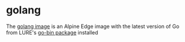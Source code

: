 # golang

The [golang image](https://gitea.elara.ws/Elara6331/-/packages/container/golang/latest) is an Alpine Edge image with the latest version of Go from LURE's [go-bin package](https://lure.elara.ws/pkg/default/go-bin) installed
